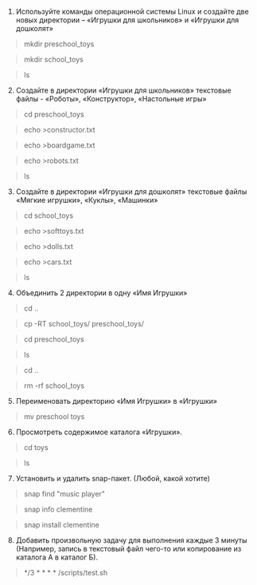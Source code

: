 1) Используйте команды операционной системы Linux и создайте две новых директории – «Игрушки для школьников» и «Игрушки для дошколят»

>mkdir preschool_toys

>mkdir school_toys

>ls

2)   Создайте в директории «Игрушки для школьников» текстовые файлы - «Роботы», «Конструктор», «Настольные игры»

>cd preschool_toys

>echo >constructor.txt

>echo >boardgame.txt

>echo >robots.txt

>ls
3)    Создайте в директории «Игрушки для дошколят» текстовые файлы «Мягкие игрушки», «Куклы», «Машинки»
>cd school_toys

>echo >softtoys.txt

>echo >dolls.txt

>echo >cars.txt

>ls

4)   Объединить 2 директории в одну «Имя Игрушки»

> cd ..

> cp -RT school_toys/ preschool_toys/

> cd preschool_toys

> ls 

> cd ..

> rm -rf school_toys

5)   Переименовать директорию «Имя Игрушки» в «Игрушки»

> mv preschool toys 

6)   Просмотреть содержимое каталога «Игрушки».

>cd toys

> ls
7)   Установить и удалить snap-пакет. (Любой, какой хотите)
> snap find "music player"

> snap info clementine

> snap install clementine 

8)   Добавить произвольную задачу для выполнения каждые 3 минуты (Например, запись в текстовый файл чего-то или копирование из каталога А в каталог Б).

> */3 * * * * /scripts/test.sh

